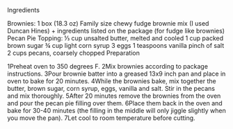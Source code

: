 Ingredients

Brownies:
1 box (18.3 oz) Family size chewy fudge brownie mix (I used Duncan Hines) + ingredients listed on the package (for fudge like brownies)
Pecan Pie Topping:
⅓ cup unsalted butter, melted and cooled
1 cup packed brown sugar
¾ cup light corn syrup
3 eggs
1 teaspoons vanilla
pinch of salt
2 cups pecans, coarsely chopped
Preparation

1Preheat oven to 350 degrees F.
2Mix brownies according to package instructions.
3Pour brownie batter into a greased 13x9 inch pan and place in oven to bake for 20 minutes.
4While the brownies bake, mix together the butter, brown sugar, corn syrup, eggs, vanilla and salt. Stir in the pecans and mix thoroughly.
5After 20 minutes remove the brownies from the oven and pour the pecan pie filling over them.
6Place them back in the oven and bake for 30-40 minutes (the filling in the middle will only jiggle slightly when you move the pan).
7Let cool to room temperature before cutting.
